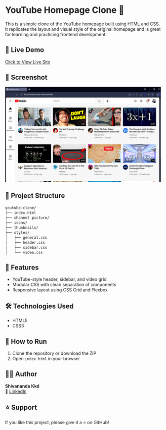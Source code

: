 # YouTube Homepage Clone 🎥

This is a simple clone of the YouTube homepage built using HTML and CSS.  
It replicates the layout and visual style of the original homepage and is great for learning and practicing frontend development.

## 🔗 Live Demo
[Click to View Live Site](https://shiva-kkd.github.io/youtube-clone/)

## 📸 Screenshot
![Homepage Preview](./thumbnails/homepage-preview.png)

## 📁 Project Structure

```
youtube-clone/
├── index.html
├── channel picture/
├── icons/
├── thumbnails/
├── styles/
│   ├── general.css
│   ├── header.css
│   ├── sidebar.css
│   └── video.css
```

## 🚀 Features
- YouTube-style header, sidebar, and video grid
- Modular CSS with clean separation of components
- Responsive layout using CSS Grid and Flexbox

## 🛠️ Technologies Used
- HTML5
- CSS3

## 📌 How to Run
1. Clone the repository or download the ZIP
2. Open `index.html` in your browser

## 👨‍💻 Author
**Shivananda Kkd**  
🔗 [LinkedIn](https://www.linkedin.com/in/shivananda-kokkada-96813a293)

## ⭐ Support
If you like this project, please give it a ⭐ on GitHub!